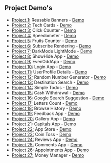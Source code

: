 ## Project Demo's
- [Project 1:](https://github.com/tjmanoj/ccbp-reactjs/tree/main/reusableBanners) Reusable Banners - [Demo](https://tjmanojbanners.ccbp.tech/)
- [Project 2:](https://github.com/tjmanoj/ccbp-reactjs/tree/main/TechCards) Tech Cards -             [Demo](https://tjmanojcards.ccbp.tech/)
- [Project 3:](https://github.com/tjmanoj/ccbp-reactjs/tree/main/ClickCounter) Click Counter -       [Demo](https://tjmanojcounter.ccbp.tech/)
- [Project 4:](https://github.com/tjmanoj/ccbp-reactjs/tree/main/Speedometer) Speedometer -          [Demo](https://tjmanojspeed.ccbp.tech/)
- [Project 5:](https://github.com/tjmanoj/ccbp-reactjs/tree/main/FruitsCounter) Fruits Counter -     [Demo](https://tjmanojfruits.ccbp.tech/)
- [Project 6:](https://github.com/tjmanoj/ccbp-reactjs/tree/main/ConditionalRendering1) Subscribe Rendering -     [Demo](https://tjmanojcr1.ccbp.tech/)
- [Project 7:](https://github.com/tjmanoj/ccbp-reactjs/tree/main/ConditionalRendering2) DarkMode LightMode -     [Demo](https://tjcolormodes.ccbp.tech/)
- [Project 8:](https://github.com/tjmanoj/ccbp-reactjs/tree/main/ShowHideApp) ShowHide App -     [Demo](https://tjshowhideapp.ccbp.tech/)
- [Project 9:](https://github.com/tjmanoj/ccbp-reactjs/tree/main/EvenOddApp) EvenOddApp -     [Demo](https://tjevenoddapp.ccbp.tech/)
- [Project 10:](https://github.com/tjmanoj/ccbp-reactjs/tree/main/LoginApp) Login App -     [Demo](https://tjloginapp.ccbp.tech/)
- [Project 11:](https://github.com/tjmanoj/ccbp-reactjs/tree/main/UserProfile) UserProfile Details -     [Demo](https://tjuserdetails01.ccbp.tech/)
- [Project 12:](https://github.com/tjmanoj/ccbp-reactjs/tree/main/CounterApp) Random Number Generator -     [Demo](https://tjcounternumber.ccbp.tech/)
- [Project 13:](https://github.com/tjmanoj/ccbp-reactjs/tree/main/DestinationSearch) Destination Search -     [Demo](https://tjdestination.ccbp.tech/)
- [Project 14:](https://github.com/tjmanoj/ccbp-reactjs/tree/main/TodoList) Simple Todos -     [Demo](https://tjtodolist.ccbp.tech/)
- [Project 15:](https://github.com/tjmanoj/ccbp-reactjs/tree/main/TodoList) Cash Withdrawal -     [Demo](https://tjwithdrawal.ccbp.tech/)
- [Project 16:](https://github.com/tjmanoj/ccbp-reactjs/tree/main/googleSearchSuggestion) Google Search Suggestion -     [Demo](https://tjgooglesearch.ccbp.tech/)
- [Project 17:](https://github.com/tjmanoj/ccbp-reactjs/tree/main/LettersCalculator) Letters Count -     [Demo](https://tjlettercount.ccbp.tech/)
- [Project 18:](https://github.com/tjmanoj/ccbp-reactjs/tree/main/browserHistory) Browse History -     [Demo](https://tjhistory.ccbp.tech/)
- [Project 19:](https://github.com/tjmanoj/ccbp-reactjs/tree/main/FeedbackApp) Feedback App -     [Demo](https://tjfeedback.ccbp.tech/)
- [Project 20:](https://github.com/tjmanoj/ccbp-reactjs/tree/main/galleryApp) Gallery App -     [Demo](https://tjgalleryapp.ccbp.tech/)
- [Project 21:](https://github.com/tjmanoj/ccbp-reactjs/tree/main/CapitalsApp) Capitals App -     [Demo](https://tjcapitalapp.ccbp.tech/)
- [Project 22:](https://github.com/tjmanoj/ccbp-reactjs/tree/main/appStore) App Store -     [Demo](https://tjappstore.ccbp.tech/)
- [Project 23:](https://github.com/tjmanoj/ccbp-reactjs/tree/main/CoinToss) Coin Toss -     [Demo](https://tjcointoss.ccbp.tech/)
- [Project 24:](https://github.com/tjmanoj/ccbp-reactjs/tree/main/reviewsApp) Reviews App -     [Demo](https://tjreviews.ccbp.tech/)
- [Project 25:](https://github.com/tjmanoj/ccbp-reactjs/tree/main/commentsApp) Comments App -     [Demo](https://tjcomments.ccbp.tech/)
- [Project 26:](https://github.com/tjmanoj/ccbp-reactjs/tree/main/Appointments%20App) Appointments App -     [Demo](https://tjappointments.ccbp.tech/)
- [Project 27:](https://github.com/tjmanoj/ccbp-reactjs/tree/main/) Money Manager -     [Demo](https://tjmoneybank.ccbp.tech/)
